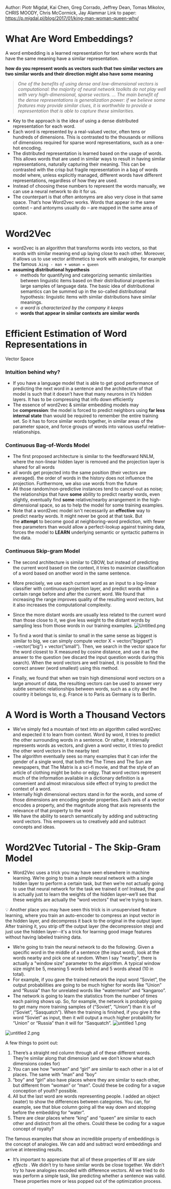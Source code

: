 Author: Piotr Migdał, Kai Chen, Greg Corrado, Jeffrey Dean,
Tomas Mikolov, CHRIS MOODY, Chris McCormick, Jay Alammar
Link to paper: https://p.migdal.pl/blog/2017/01/king-man-woman-queen-why/
# **What Are Word Embeddings?**

A word embedding is a learned representation for text where words that have the same meaning have a similar representation.

**how do you represent words as vectors such that two similar vectors are two similar words and their direction might also have some meaning**

> *One of the benefits of using dense and low-dimensional vectors is computational: the majority of neural network toolkits do not play well with very high-dimensional, sparse vectors. … The main benefit of the dense representations is generalization power: if we believe some features may provide similar clues, it is worthwhile to provide a representation that is able to capture these similarities.*
> 
- Key to the approach is the idea of using a dense distributed representation for each word.
- Each word is represented by a real-valued vector, often tens or hundreds of dimensions. This is contrasted to the thousands or millions of dimensions required for sparse word representations, such as a one-hot encoding.
- The distributed representation is learned based on the usage of words. This allows words that are used in similar ways to result in having similar representations, naturally capturing their meaning. This can be contrasted with the crisp but fragile representation in a bag of words model where, unless explicitly managed, different words have different representations, regardless of how they are used.
- Instead of choosing these numbers to represent the words manually, we can use a neural network to do it for us.
- The counterpart is that often antonyms are also very close in that same space. That’s how Word2vec works. Words that appear in the same context – and antonyms usually do – are mapped in the same area of space.

# Word2Vec

- word2vec is an algorithm that transforms words into vectors, so that words with similar meaning end up laying close to each other. Moreover, it allows us to use vector arithmetics to work with analogies, for example the famous .`king - man + woman = queen`
- **assuming distributional hypothesis**
    - methods for quantifying and categorizing semantic similarities between linguistic items based on their distributional properties in large samples of language data. The basic idea of distributional semantics can be summed up in the so-called distributional hypothesis: linguistic items with similar distributions have similar meanings.
    - *a word is characterized by the company it keeps*
    - **words that appear in similar contexts are similar words**

# Efficient Estimation of Word Representations in
Vector Space

### Intuition behind why?

- If you have a language model that is able to get good performance of predicting the next word in a sentence and the architecture of that model is such that it doesn’t have that many neurons in it’s hidden layers. It has to be compressing that info down efficiently
- The essence of word2vec & similar embedding models may be **compression**: the model is forced to predict neighbors using **far less internal state** than would be required to remember the entire training set. So it has to force similar words together, in similar areas of the parameter space, and force groups of words into various useful relative-relationships.

### Continuous Bag-of-Words Model

- The first proposed architecture is similar to the feedforward NNLM, where the non-linear hidden layer is removed and the projection layer is shared for all words
- all words get projected into the same position (their vectors are averaged). the order of words in the history does not influence the projection. Furthermore, we also use words from the future
- All those random/non-predictive instances tend to cancel-out as noise; the relationships that have **some** ability to predict nearby words, even slightly, eventually find **some** relative/nearby arrangement in the high-dimensional space, so as to help the model for some training examples.
- Note that a word2vec model isn't necessarily an **effective** way to predict nearby words. It might never be good at that task. But the **attempt** to become good at neighboring-word prediction, with fewer free parameters than would allow a perfect-lookup against training data, forces the model to **LEARN** underlying semantic or syntactic patterns in the data.

### Continuous Skip-gram Model

- The second architecture is similar to CBOW, but instead of predicting the current word based on the context, it tries to maximize classification of a word based on another word in the same sentence.
- More precisely, we use each current word as an input to a log-linear classifier with continuous
projection layer, and predict words within a certain range before and after the current word. We
found that increasing the range improves quality of the resulting word vectors, but it also increases the computational complexity.
- Since the more distant words are usually less related to the current
word than those close to it, we give less weight to the distant words by sampling less from those words in our training examples.
![Untitled.png](Untitled.png)

- To find a word that is similar to small in the same sense as
biggest is similar to big, we can simply compute vector X = vector(”biggest”)−vector(”big”) +
vector(”small”). Then, we search in the vector space for the word closest to X measured by cosine distance, and use it as the answer to the question (we discard the input question words during this search). When the word vectors are well trained, it is possible to find the correct answer (word smallest) using this method.
- Finally, we found that when we train high dimensional word vectors on a large amount of data, the resulting vectors can be used to answer very subtle semantic relationships between words, such as a city and the country it belongs to, e.g. France is to Paris as Germany is to Berlin.

# A Word is Worth a Thousand Vectors

- We’ve simply fed a mountain of text into an algorithm called word2vec and expected it to learn from context. Word by word, it tries to predict the other surrounding words in a sentence. Or rather, it internally represents words as vectors, and given a word vector, it tries to predict the other word vectors in the nearby text
- The algorithm eventually sees so many examples that it can infer the gender of a single word, that both the The Times and The Sun are newspapers, that The Matrix is a sci-fi movie, and that the style of an article of clothing might be boho or edgy. That word vectors represent much of the information available in a dictionary definition is a convenient and almost miraculous side effect of trying to predict the context of a word.
- Internally high dimensional vectors stand in for the words, and some of those dimensions are encoding gender properties. Each axis of a vector encodes a property, and the magnitude along that axis represents the relevance of that property to the word
- We have the ability to search semantically by adding and subtracting word vectors. This empowers us to creatively add and subtract concepts and ideas.

# ****Word2Vec Tutorial - The Skip-Gram Model****

- Word2Vec uses a trick you may have seen elsewhere in machine learning. We’re going to train a simple neural network with a single hidden layer to perform a certain task, but then we’re not actually going to use that neural network for the task we trained it on! Instead, the goal is actually just to learn the weights of the hidden layer–we’ll see that these weights are actually the “word vectors” that we’re trying to learn.

<aside>
💡 Another place you may have seen this trick is in unsupervised feature learning, where you train an auto-encoder to compress an input vector in the hidden layer, and decompress it back to the original in the output layer. After training it, you strip off the output layer (the decompression step) and just use the hidden layer--it's a trick for learning good image features without having labeled training data.

</aside>

- We’re going to train the neural network to do the following. Given a specific word in the middle of a sentence (the input word), look at the words nearby and pick one at random. When I say "nearby", there is actually a "window size" parameter to the algorithm. A typical window size might be 5, meaning 5 words behind and 5 words ahead (10 in total).
- For example, if you gave the trained network the input word “Soviet”, the output probabilities are going to be much higher for words like “Union” and “Russia” than for unrelated words like “watermelon” and “kangaroo”.
- The network is going to learn the statistics from the number of times each pairing shows up. So, for example, the network is probably going to get many more training samples of (“Soviet”, “Union”) than it is of (“Soviet”, “Sasquatch”). When the training is finished, if you give it the word “Soviet” as input, then it will output a much higher probability for “Union” or “Russia” than it will for “Sasquatch”.
![untitled 1.png](untitled%201.png)

![untitled 2.png](untitled%202.png)

A few things to point out:

1. There’s a straight red column through all of these different words. They’re similar along that dimension (and we don’t know what each dimensions codes for)
2. You can see how “woman” and “girl” are similar to each other in a lot of places. The same with “man” and “boy”
3. “boy” and “girl” also have places where they are similar to each other, but different from “woman” or “man”. Could these be coding for a vague conception of youth? possible.
4. All but the last word are words representing people. I added an object (water) to show the differences between categories. You can, for example, see that blue column going all the way down and stopping before the embedding for “water”.
5. There are clear places where “king” and “queen” are similar to each other and distinct from all the others. Could these be coding for a vague concept of royalty?

The famous examples that show an incredible property of embeddings is the concept of analogies. We can add and subtract word embeddings and arrive at interesting results.

- It’s important to appreciate that all of these properties of W are *side effects* . We didn’t try to have similar words be close together. We didn’t try to have analogies encoded with difference vectors. All we tried to do was perform a simple task, like predicting whether a sentence was valid. These properties more or less popped out of the optimization process.